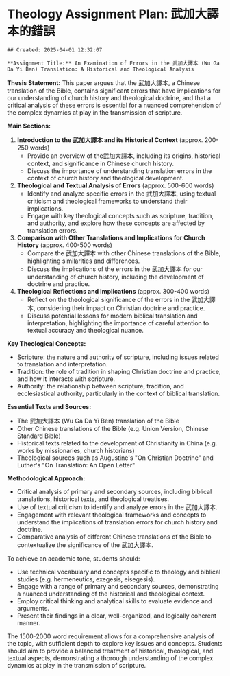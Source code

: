 # Theology Assignment Plan: 武加大譯本的錯誤

    ## Created: 2025-04-01 12:32:07

    **Assignment Title:** An Examination of Errors in the 武加大譯本 (Wu Ga Da Yi Ben) Translation: A Historical and Theological Analysis

**Thesis Statement:** This paper argues that the 武加大譯本, a Chinese translation of the Bible, contains significant errors that have implications for our understanding of church history and theological doctrine, and that a critical analysis of these errors is essential for a nuanced comprehension of the complex dynamics at play in the transmission of scripture.

**Main Sections:**

1. **Introduction to the 武加大譯本 and its Historical Context** (approx. 200-250 words)
	* Provide an overview of the武加大譯本, including its origins, historical context, and significance in Chinese church history.
	* Discuss the importance of understanding translation errors in the context of church history and theological development.
2. **Theological and Textual Analysis of Errors** (approx. 500-600 words)
	* Identify and analyze specific errors in the 武加大譯本, using textual criticism and theological frameworks to understand their implications.
	* Engage with key theological concepts such as scripture, tradition, and authority, and explore how these concepts are affected by translation errors.
3. **Comparison with Other Translations and Implications for Church History** (approx. 400-500 words)
	* Compare the 武加大譯本 with other Chinese translations of the Bible, highlighting similarities and differences.
	* Discuss the implications of the errors in the 武加大譯本 for our understanding of church history, including the development of doctrine and practice.
4. **Theological Reflections and Implications** (approx. 300-400 words)
	* Reflect on the theological significance of the errors in the 武加大譯本, considering their impact on Christian doctrine and practice.
	* Discuss potential lessons for modern biblical translation and interpretation, highlighting the importance of careful attention to textual accuracy and theological nuance.

**Key Theological Concepts:**

* Scripture: the nature and authority of scripture, including issues related to translation and interpretation.
* Tradition: the role of tradition in shaping Christian doctrine and practice, and how it interacts with scripture.
* Authority: the relationship between scripture, tradition, and ecclesiastical authority, particularly in the context of biblical translation.

**Essential Texts and Sources:**

* The 武加大譯本 (Wu Ga Da Yi Ben) translation of the Bible
* Other Chinese translations of the Bible (e.g. Union Version, Chinese Standard Bible)
* Historical texts related to the development of Christianity in China (e.g. works by missionaries, church historians)
* Theological sources such as Augustine's "On Christian Doctrine" and Luther's "On Translation: An Open Letter"

**Methodological Approach:**

* Critical analysis of primary and secondary sources, including biblical translations, historical texts, and theological treatises.
* Use of textual criticism to identify and analyze errors in the 武加大譯本.
* Engagement with relevant theological frameworks and concepts to understand the implications of translation errors for church history and doctrine.
* Comparative analysis of different Chinese translations of the Bible to contextualize the significance of the 武加大譯本.

To achieve an academic tone, students should:

* Use technical vocabulary and concepts specific to theology and biblical studies (e.g. hermeneutics, exegesis, eisegesis).
* Engage with a range of primary and secondary sources, demonstrating a nuanced understanding of the historical and theological context.
* Employ critical thinking and analytical skills to evaluate evidence and arguments.
* Present their findings in a clear, well-organized, and logically coherent manner.

The 1500-2000 word requirement allows for a comprehensive analysis of the topic, with sufficient depth to explore key issues and concepts. Students should aim to provide a balanced treatment of historical, theological, and textual aspects, demonstrating a thorough understanding of the complex dynamics at play in the transmission of scripture.
    